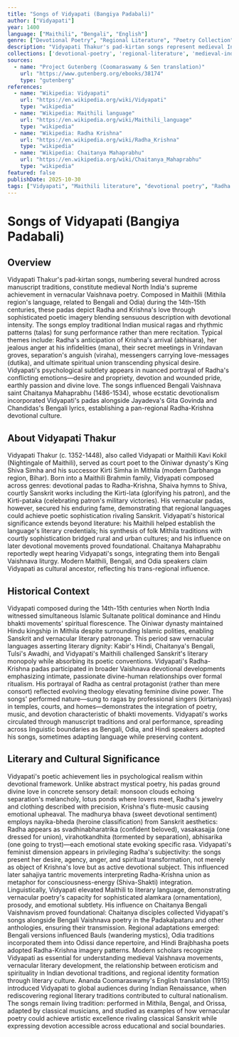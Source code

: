 ```yaml
---
title: "Songs of Vidyapati (Bangiya Padabali)"
author: ["Vidyapati"]
year: 1400
language: ["Maithili", "Bengali", "English"]
genre: ["Devotional Poetry", "Regional Literature", "Poetry Collection"]
description: "Vidyapati Thakur's pad-kirtan songs represent medieval India's most exquisite Vaishnava lyric poetry, depicting Radha and Krishna's divine love through sensuous yet spiritual Maithili verses that profoundly influenced Bengali, Hindi, and Odia devotional traditions. Composed in 14th-15th century Mithila (modern Bihar-Nepal border region), these padas (songs) employ vernacular Maithili enriched with Sanskrit borrowings to portray Krishna and Radha's multifaceted relationship—longing, jealousy, separation, union, and transcendent devotion. Vidyapati's genius lay in fusing erotic aesthetics (shringara rasa) with bhakti devotion, making divine love accessible through earthly passion's imagery. The songs influenced Chaitanya Mahaprabhu's ecstatic Bengali Vaishnavism, Jayadeva's Gita Govinda tradition, and regional pad-kirtan performance cultures. Ananda Coomaraswamy and Arun Sen's English translation introduced these lyrical masterpieces to global audiences, revealing Vidyapati's sophistication in depicting feminine psychology and devotional eroticism."
collections: ['devotional-poetry', 'regional-literature', 'medieval-india', 'poetry-collection', 'devotional-literature']
sources:
  - name: "Project Gutenberg (Coomaraswamy & Sen translation)"
    url: "https://www.gutenberg.org/ebooks/38174"
    type: "gutenberg"
references:
  - name: "Wikipedia: Vidyapati"
    url: "https://en.wikipedia.org/wiki/Vidyapati"
    type: "wikipedia"
  - name: "Wikipedia: Maithili language"
    url: "https://en.wikipedia.org/wiki/Maithili_language"
    type: "wikipedia"
  - name: "Wikipedia: Radha Krishna"
    url: "https://en.wikipedia.org/wiki/Radha_Krishna"
    type: "wikipedia"
  - name: "Wikipedia: Chaitanya Mahaprabhu"
    url: "https://en.wikipedia.org/wiki/Chaitanya_Mahaprabhu"
    type: "wikipedia"
featured: false
publishDate: 2025-10-30
tags: ["Vidyapati", "Maithili literature", "devotional poetry", "Radha Krishna", "bhakti poetry", "medieval India", "Vaishnava literature", "pad-kirtan", "public domain"]
---
```


# Songs of Vidyapati (Bangiya Padabali)

## Overview

Vidyapati Thakur's pad-kirtan songs, numbering several hundred across manuscript traditions, constitute medieval North India's supreme achievement in vernacular Vaishnava poetry. Composed in Maithili (Mithila region's language, related to Bengali and Odia) during the 14th-15th centuries, these padas depict Radha and Krishna's love through sophisticated poetic imagery blending sensuous description with devotional intensity. The songs employ traditional Indian musical ragas and rhythmic patterns (talas) for sung performance rather than mere recitation. Typical themes include: Radha's anticipation of Krishna's arrival (abhisara), her jealous anger at his infidelities (mana), their secret meetings in Vrindavan groves, separation's anguish (viraha), messengers carrying love-messages (dutika), and ultimate spiritual union transcending physical desire. Vidyapati's psychological subtlety appears in nuanced portrayal of Radha's conflicting emotions—desire and propriety, devotion and wounded pride, earthly passion and divine love. The songs influenced Bengali Vaishnava saint Chaitanya Mahaprabhu (1486-1534), whose ecstatic devotionalism incorporated Vidyapati's padas alongside Jayadeva's Gita Govinda and Chandidas's Bengali lyrics, establishing a pan-regional Radha-Krishna devotional culture.

## About Vidyapati Thakur

Vidyapati Thakur (c. 1352-1448), also called Vidyapati or Maithili Kavi Kokil (Nightingale of Maithili), served as court poet to the Oiniwar dynasty's King Shiva Simha and his successor Kirti Simha in Mithila (modern Darbhanga region, Bihar). Born into a Maithili Brahmin family, Vidyapati composed across genres: devotional padas to Radha-Krishna, Shaiva hymns to Shiva, courtly Sanskrit works including the Kirti-lata (glorifying his patron), and the Kirti-pataka (celebrating patron's military victories). His vernacular padas, however, secured his enduring fame, demonstrating that regional languages could achieve poetic sophistication rivaling Sanskrit. Vidyapati's historical significance extends beyond literature: his Maithili helped establish the language's literary credentials; his synthesis of folk Mithila traditions with courtly sophistication bridged rural and urban cultures; and his influence on later devotional movements proved foundational. Chaitanya Mahaprabhu reportedly wept hearing Vidyapati's songs, integrating them into Bengali Vaishnava liturgy. Modern Maithili, Bengali, and Odia speakers claim Vidyapati as cultural ancestor, reflecting his trans-regional influence.

## Historical Context

Vidyapati composed during the 14th-15th centuries when North India witnessed simultaneous Islamic Sultanate political dominance and Hindu bhakti movements' spiritual florescence. The Oiniwar dynasty maintained Hindu kingship in Mithila despite surrounding Islamic polities, enabling Sanskrit and vernacular literary patronage. This period saw vernacular languages asserting literary dignity: Kabir's Hindi, Chaitanya's Bengali, Tulsi's Awadhi, and Vidyapati's Maithili challenged Sanskrit's literary monopoly while absorbing its poetic conventions. Vidyapati's Radha-Krishna padas participated in broader Vaishnava devotional developments emphasizing intimate, passionate divine-human relationships over formal ritualism. His portrayal of Radha as central protagonist (rather than mere consort) reflected evolving theology elevating feminine divine power. The songs' performed nature—sung to ragas by professional singers (kirtaniyas) in temples, courts, and homes—demonstrates the integration of poetry, music, and devotion characteristic of bhakti movements. Vidyapati's works circulated through manuscript traditions and oral performance, spreading across linguistic boundaries as Bengali, Odia, and Hindi speakers adopted his songs, sometimes adapting language while preserving content.

## Literary and Cultural Significance

Vidyapati's poetic achievement lies in psychological realism within devotional framework. Unlike abstract mystical poetry, his padas ground divine love in concrete sensory detail: monsoon clouds echoing separation's melancholy, lotus ponds where lovers meet, Radha's jewelry and clothing described with precision, Krishna's flute-music causing emotional upheaval. The madhurya bhava (sweet devotional sentiment) employs nayika-bheda (heroine classification) from Sanskrit aesthetics: Radha appears as svadhinabharatrika (confident beloved), vasakasajja (one dressed for union), virahotkandhita (tormented by separation), abhisarika (one going to tryst)—each emotional state evoking specific rasa. Vidyapati's feminist dimension appears in privileging Radha's subjectivity: the songs present her desire, agency, anger, and spiritual transformation, not merely as object of Krishna's love but as active devotional subject. This influenced later sahajiya tantric movements interpreting Radha-Krishna union as metaphor for consciousness-energy (Shiva-Shakti) integration. Linguistically, Vidyapati elevated Maithili to literary language, demonstrating vernacular poetry's capacity for sophisticated alamkara (ornamentation), prosody, and emotional subtlety. His influence on Chaitanya Bengali Vaishnavism proved foundational: Chaitanya disciples collected Vidyapati's songs alongside Bengali Vaishnava poetry in the Padakalpataru and other anthologies, ensuring their transmission. Regional adaptations emerged: Bengali versions influenced Bauls (wandering mystics), Odia traditions incorporated them into Odissi dance repertoire, and Hindi Brajbhasha poets adopted Radha-Krishna imagery patterns. Modern scholars recognize Vidyapati as essential for understanding medieval Vaishnava movements, vernacular literary development, the relationship between eroticism and spirituality in Indian devotional traditions, and regional identity formation through literary culture. Ananda Coomaraswamy's English translation (1915) introduced Vidyapati to global audiences during Indian Renaissance, when rediscovering regional literary traditions contributed to cultural nationalism. The songs remain living tradition: performed in Mithila, Bengal, and Orissa, adapted by classical musicians, and studied as examples of how vernacular poetry could achieve artistic excellence rivaling classical Sanskrit while expressing devotion accessible across educational and social boundaries.
